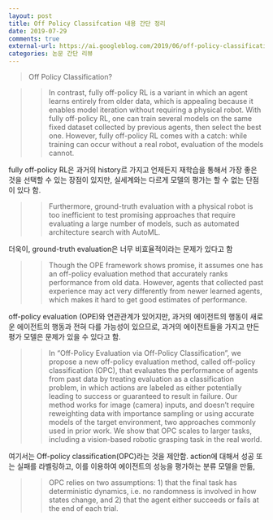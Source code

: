 ```yaml
---
layout: post
title: Off Policy Classifcation 내용 간단 정리
date: 2019-07-29
comments: true
external-url: https://ai.googleblog.com/2019/06/off-policy-classification-new.html
categories: 논문 간단 리뷰
---
```


> Off Policy Classification?

>> In contrast, fully off-policy RL is a variant in which an agent learns entirely from older data, which is appealing because it enables model iteration without requiring a physical robot. With fully off-policy RL, one can train several models on the same fixed dataset collected by previous agents, then select the best one. However, fully off-policy RL comes with a catch: while training can occur without a real robot, evaluation of the models cannot.

fully off-policy RL은 과거의 history르 가지고 언제든지 재학습을 통해서 가장 좋은 것을 선택할 수 있는 장점이 있지만, 실세계와는 다르게 모델의 평가는 할 수 없는 단점이 있다 함.

>> Furthermore, ground-truth evaluation with a physical robot is too inefficient to test promising approaches that require evaluating a large number of models, such as automated architecture search with AutoML. 

더욱이, ground-truth evaluation은 너무 비효율적이라는 문제가 있다고 함

>> Though the OPE framework shows promise, it assumes one has an off-policy evaluation method that accurately ranks performance from old data. However, agents that collected past experience may act very differently from newer learned agents, which makes it hard to get good estimates of performance. 

off-policy evaluation (OPE)와 연관관계가 있어지만, 과거의 에이전트의 행동이 새로운 에이전트의 행동과 전혀 다를 가능성이 있으므로, 과거의 에이전트들을 가지고 만든 평가 모델은 문제가 있을 수 있다고 함.

>> In “Off-Policy Evaluation via Off-Policy Classification”, we propose a new off-policy evaluation method, called off-policy classification (OPC), that evaluates the performance of agents from past data by treating evaluation as a classification problem, in which actions are labeled as either potentially leading to success or guaranteed to result in failure. Our method works for image (camera) inputs, and doesn’t require reweighting data with importance sampling or using accurate models of the target environment, two approaches commonly used in prior work. We show that OPC scales to larger tasks, including a vision-based robotic grasping task in the real world.

여기서는 Off-policy classification(OPC)라는 것을 제안함. action에 대해서 성공 또는 실패를 라벨링하고, 이를 이용하여 에이전트의 성능을 평가하는 분류 모델을 만듦, 

>> OPC relies on two assumptions: 1) that the final task has deterministic dynamics, i.e. no randomness is involved in how states change, and 2) that the agent either succeeds or fails at the end of each trial.

